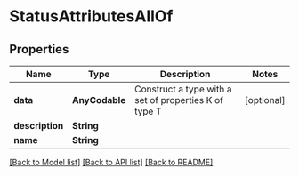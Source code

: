 # StatusAttributesAllOf

## Properties
Name | Type | Description | Notes
------------ | ------------- | ------------- | -------------
**data** | **AnyCodable** | Construct a type with a set of properties K of type T | [optional] 
**description** | **String** |  | 
**name** | **String** |  | 

[[Back to Model list]](../README.md#documentation-for-models) [[Back to API list]](../README.md#documentation-for-api-endpoints) [[Back to README]](../README.md)


